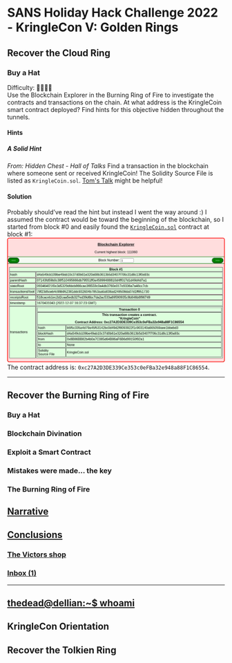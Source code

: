 # SANS Holiday Hack Challenge 2022 - KringleCon V: Golden Rings
## Recover the Cloud Ring
### Buy a Hat
Difficulty: :christmas_tree::christmas_tree::christmas_tree::christmas_tree:  
Use the Blockchain Explorer in the Burning Ring of Fire to investigate the contracts and transactions on the chain. At what address is the KringleCoin smart contract deployed? Find hints for this objective hidden throughout the tunnels.

#### Hints
##### A Solid Hint
*From: Hidden Chest - Hall of Talks*
Find a transaction in the blockchain where someone sent or received KringleCoin! The Solidity Source File is listed as `KringleCoin.sol`. [Tom's Talk](https://youtu.be/r3zj9DPC8VY) might be helpful!


#### Solution
Probably should’ve read the hint but instead I went the way around :) I assumed the contract would be toward the beginning of the blockchain, so I started from block #0 and easily found the [`KringleCoin.sol`](KringleCoin.sol) contract at block #1:  
![block1](imgs/block1.png)  
The contract address is: `0xc27A2D3DE339Ce353c0eFBa32e948a88F1C86554`.

---
## Recover the Burning Ring of Fire
### Buy a Hat
### Blockchain Divination
### Exploit a Smart Contract
### Mistakes were made... the key
### The Burning Ring of Fire
## [Narrative](/README.md#narrative)
## [Conclusions](/README.md#conclusions)
### [The Victors shop](/README.md#the-victors-shop)
### [Inbox (1)](/README.md#inbox-1)
---
## [thedead@dellian:~$ whoami](/README.md#thedeaddellian-whoami)
## KringleCon Orientation
## Recover the Tolkien Ring